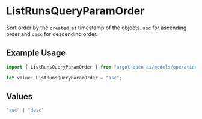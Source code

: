 # ListRunsQueryParamOrder

Sort order by the `created_at` timestamp of the objects. `asc` for ascending order and `desc` for descending order.


## Example Usage

```typescript
import { ListRunsQueryParamOrder } from "argot-open-ai/models/operations";

let value: ListRunsQueryParamOrder = "asc";
```

## Values

```typescript
"asc" | "desc"
```
